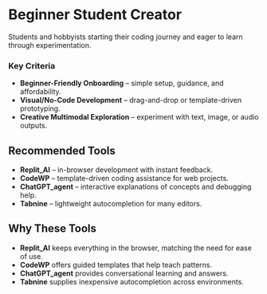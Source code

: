 # Beginner Student Creator

Students and hobbyists starting their coding journey and eager to learn through experimentation.

### Key Criteria
- **Beginner-Friendly Onboarding** – simple setup, guidance, and affordability.
- **Visual/No-Code Development** – drag-and-drop or template-driven prototyping.
- **Creative Multimodal Exploration** – experiment with text, image, or audio outputs.

## Recommended Tools
- **Replit_AI** – in-browser development with instant feedback.
- **CodeWP** – template-driven coding assistance for web projects.
- **ChatGPT_agent** – interactive explanations of concepts and debugging help.
- **Tabnine** – lightweight autocompletion for many editors.

## Why These Tools
- **Replit_AI** keeps everything in the browser, matching the need for ease of use.
- **CodeWP** offers guided templates that help teach patterns.
- **ChatGPT_agent** provides conversational learning and answers.
- **Tabnine** supplies inexpensive autocompletion across environments.
